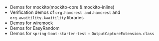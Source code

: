 - Demos for mockito(mockito-core & mockito-inline)
- Verification demos of `org.hamcrest and.hamcrest` and `org.awaitility.Awaitility` libraries
- Demos for wiremock
- Demos for EasyRandom
- Demos for `spring-boot-starter-test` + `OutputCaptureExtension.class`
